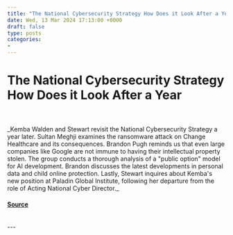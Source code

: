 ```yaml
---
title: "The National Cybersecurity Strategy How Does it Look After a Year"
date: Wed, 13 Mar 2024 17:13:00 +0000
draft: false
type: posts
categories: 
- 
---
```

# The National Cybersecurity Strategy How Does it Look After a Year

<br/>

<br/>
_Kemba Walden and Stewart revisit the National Cybersecurity Strategy a year later. Sultan Meghji examines the ransomware attack on Change Healthcare and its consequences. Brandon Pugh reminds us that even large companies like Google are not immune to having their intellectual property stolen. The group conducts a thorough analysis of a "public option" model for AI development. Brandon discusses the latest developments in personal data and child online protection. Lastly, Stewart inquires about Kemba's new position at Paladin Global Institute, following her departure from the role of Acting National Cyber Director._

#### [Source](https://sites.libsyn.com/52286/the-national-cybersecurity-strategy-how-does-it-look-after-a-year)

<br/>
---
